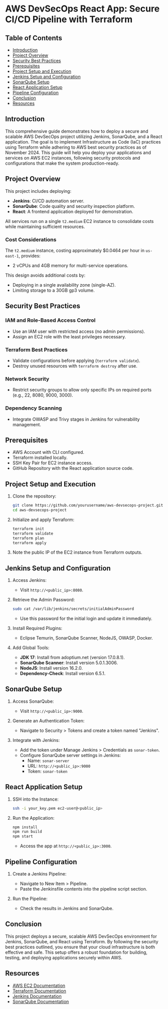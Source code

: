 # AWS DevSecOps React App: Secure CI/CD Pipeline with Terraform

## Table of Contents

- [Introduction](#introduction)
- [Project Overview](#project-overview)
- [Security Best Practices](#security-best-practices)
- [Prerequisites](#prerequisites)
- [Project Setup and Execution](#project-setup-and-execution)
- [Jenkins Setup and Configuration](#jenkins-setup-and-configuration)
- [SonarQube Setup](#sonarqube-setup)
- [React Application Setup](#react-application-setup)
- [Pipeline Configuration](#pipeline-configuration)
- [Conclusion](#conclusion)
- [Resources](#resources)

## Introduction

This comprehensive guide demonstrates how to deploy a secure and scalable AWS DevSecOps project utilizing Jenkins, SonarQube, and a React application. The goal is to implement Infrastructure as Code (IaC) practices using Terraform while adhering to AWS best security practices as of November 2024. This guide will help you deploy your applications and services on AWS EC2 instances, following security protocols and configurations that make the system production-ready.

## Project Overview

This project includes deploying:

- **Jenkins**: CI/CD automation server.
- **SonarQube**: Code quality and security inspection platform.
- **React**: A frontend application deployed for demonstration.

All services run on a single `t2.medium` EC2 instance to consolidate costs while maintaining sufficient resources.

### Cost Considerations
The `t2.medium` instance, costing approximately $0.0464 per hour in `us-east-1`, provides:

- 2 vCPUs and 4GB memory for multi-service operations.

This design avoids additional costs by:

- Deploying in a single availability zone (single-AZ).
- Limiting storage to a 30GB gp3 volume.

## Security Best Practices

### IAM and Role-Based Access Control
- Use an IAM user with restricted access (no admin permissions).
- Assign an EC2 role with the least privileges necessary.

### Terraform Best Practices
- Validate configurations before applying (`terraform validate`).
- Destroy unused resources with `terraform destroy` after use.

### Network Security
- Restrict security groups to allow only specific IPs on required ports (e.g., 22, 8080, 9000, 3000).

### Dependency Scanning
- Integrate OWASP and Trivy stages in Jenkins for vulnerability management.

## Prerequisites

- AWS Account with CLI configured.
- Terraform installed locally.
- SSH Key Pair for EC2 instance access.
- GitHub Repository with the React application source code.

## Project Setup and Execution

1. Clone the repository:
    ```bash
    git clone https://github.com/yourusername/aws-devsecops-project.git
    cd aws-devsecops-project
    ```
2. Initialize and apply Terraform:
    ```bash
    terraform init
    terraform validate
    terraform plan
    terraform apply
    ```
3. Note the public IP of the EC2 instance from Terraform outputs.

## Jenkins Setup and Configuration

1. Access Jenkins:
    - Visit `http://<public_ip>:8080`.

2. Retrieve the Admin Password:
    ```bash
    sudo cat /var/lib/jenkins/secrets/initialAdminPassword
    ```
    - Use this password for the initial login and update it immediately.

3. Install Required Plugins:
    - Eclipse Temurin, SonarQube Scanner, NodeJS, OWASP, Docker.

4. Add Global Tools:
    - **JDK 17**: Install from adoptium.net (version 17.0.8.1).
    - **SonarQube Scanner**: Install version 5.0.1.3006.
    - **NodeJS**: Install version 16.2.0.
    - **Dependency-Check**: Install version 6.5.1.

## SonarQube Setup

1. Access SonarQube:
    - Visit `http://<public_ip>:9000`.

2. Generate an Authentication Token:
    - Navigate to Security > Tokens and create a token named "Jenkins".

3. Integrate with Jenkins:
    - Add the token under Manage Jenkins > Credentials as `sonar-token`.
    - Configure SonarQube server settings in Jenkins:
        - Name: `sonar-server`
        - URL: `http://<public_ip>:9000`
        - Token: `sonar-token`

## React Application Setup

1. SSH into the Instance:
    ```bash
    ssh -i your_key.pem ec2-user@<public_ip>
    ```

2. Run the Application:
    ```bash
    npm install
    npm run build
    npm start
    ```
    - Access the app at `http://<public_ip>:3000`.

## Pipeline Configuration

1. Create a Jenkins Pipeline:
    - Navigate to New Item > Pipeline.
    - Paste the Jenkinsfile contents into the pipeline script section.
    
2. Run the Pipeline:
    - Check the results in Jenkins and SonarQube.

## Conclusion

This project deploys a secure, scalable AWS DevSecOps environment for Jenkins, SonarQube, and React using Terraform. By following the security best practices outlined, you ensure that your cloud infrastructure is both effective and safe. This setup offers a robust foundation for building, testing, and deploying applications securely within AWS.

## Resources

- [AWS EC2 Documentation](https://docs.aws.amazon.com/ec2/)
- [Terraform Documentation](https://www.terraform.io/docs/index.html)
- [Jenkins Documentation](https://www.jenkins.io/doc/)
- [SonarQube Documentation](https://docs.sonarqube.org/latest/)
